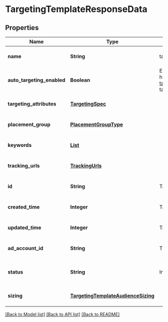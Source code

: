 # TargetingTemplateResponseData
## Properties

| Name | Type | Description | Notes |
|------------ | ------------- | ------------- | -------------|
| **name** | **String** | targeting template name | [optional] [default to null] |
| **auto\_targeting\_enabled** | **Boolean** | Enable auto-targeting for ad group. Also known as &lt;a href&#x3D;\&quot;https://help.pinterest.com/en/business/article/expanded-targeting\&quot; target&#x3D;\&quot;_blank\&quot;&gt;\&quot;expanded targeting\&quot;&lt;/a&gt;. | [optional] [default to true] |
| **targeting\_attributes** | [**TargetingSpec**](TargetingSpec.md) |  | [optional] [default to null] |
| **placement\_group** | [**PlacementGroupType**](PlacementGroupType.md) |  | [optional] [default to null] |
| **keywords** | [**List**](TargetingTemplateKeyword.md) |  | [optional] [default to null] |
| **tracking\_urls** | [**TrackingUrls**](TrackingUrls.md) |  | [optional] [default to null] |
| **id** | **String** | Targeting template ID. | [optional] [default to null] |
| **created\_time** | **Integer** | Targeting template created time. Unix timestamp in seconds. | [optional] [default to null] |
| **updated\_time** | **Integer** | Targeting template updated time.Unix timestamp in seconds. | [optional] [default to null] |
| **ad\_account\_id** | **String** | The ID of the advertiser that this targeting template belongs to. | [optional] [default to null] |
| **status** | **String** | Indicate targeting template is active or Deleted | [optional] [default to ACTIVE] |
| **sizing** | [**TargetingTemplateAudienceSizing**](TargetingTemplateAudienceSizing.md) |  | [optional] [default to null] |

[[Back to Model list]](../README.md#documentation-for-models) [[Back to API list]](../README.md#documentation-for-api-endpoints) [[Back to README]](../README.md)

